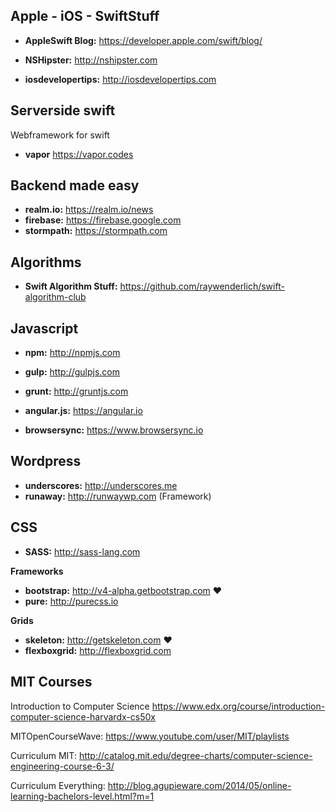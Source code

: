 ## Apple - iOS - SwiftStuff

+ **AppleSwift Blog:** https://developer.apple.com/swift/blog/

+ **NSHipster:**  http://nshipster.com

- **iosdevelopertips:** http://iosdevelopertips.com

## Serverside swift 

Webframework for swift 

+ **vapor** https://vapor.codes

## Backend made easy
+ **realm.io:** https://realm.io/news
+ **firebase:** https://firebase.google.com
+ **stormpath:** https://stormpath.com

## Algorithms

+ **Swift Algorithm Stuff:** https://github.com/raywenderlich/swift-algorithm-club



## Javascript 
+ **npm:** http://npmjs.com
+ **gulp:** http://gulpjs.com
+ **grunt:** http://gruntjs.com
+ **angular.js:** https://angular.io

+ **browsersync:** https://www.browsersync.io


## Wordpress

+ **underscores:** http://underscores.me
+ **runaway:** http://runwaywp.com (Framework)


## CSS
+ **SASS:** http://sass-lang.com

**Frameworks**

+ **bootstrap:** http://v4-alpha.getbootstrap.com ❤️
+ **pure:** http://purecss.io

**Grids**

+ **skeleton:** http://getskeleton.com  ❤️
+ **flexboxgrid:** http://flexboxgrid.com


## MIT Courses

Introduction to Computer Science
https://www.edx.org/course/introduction-computer-science-harvardx-cs50x

MITOpenCourseWave:
https://www.youtube.com/user/MIT/playlists

Curriculum MIT:
http://catalog.mit.edu/degree-charts/computer-science-engineering-course-6-3/

Curriculum Everything:
http://blog.agupieware.com/2014/05/online-learning-bachelors-level.html?m=1





